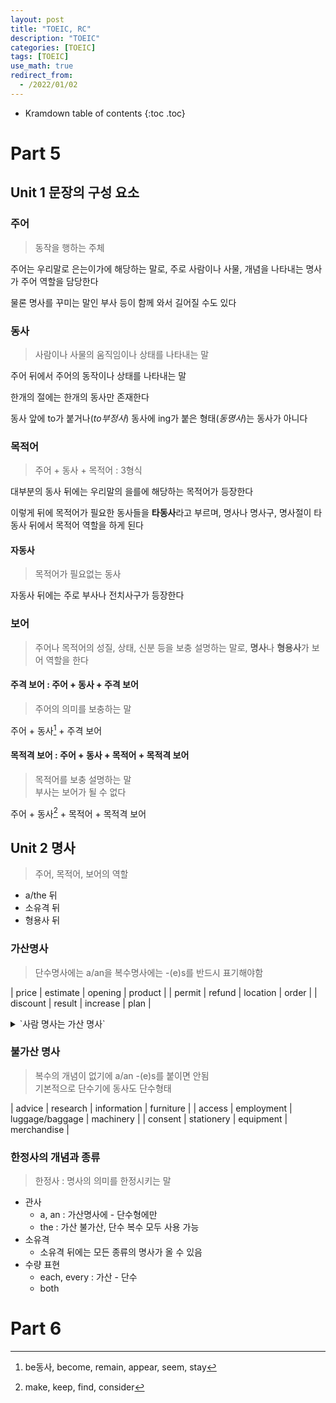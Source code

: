 ```yaml
---
layout: post
title: "TOEIC, RC"
description: "TOEIC"
categories: [TOEIC]
tags: [TOEIC]
use_math: true
redirect_from:
  - /2022/01/02
---
```


* Kramdown table of contents
{:toc .toc} 

# Part 5

## Unit 1 문장의 구성 요소

### 주어

> 동작을 행하는 주체

주어는 우리말로 은는이가에 해당하는 말로, 주로 사람이나 사물, 개념을 나타내는 명사가 주어 역할을 담당한다

물론 명사를 꾸미는 말인 부사 등이 함께 와서 길어질 수도 있다

### 동사

> 사람이나 사물의 움직임이나 상태를 나타내는 말

주어 뒤에서 주어의 동작이나 상태를 나타내는 말

한개의 절에는 한개의 동사만 존재한다

동사 앞에 to가 붙거나(_to부정사_) 동사에 ing가 붙은 형태(_동명사_)는 동사가 아니다

### 목적어

> 주어 + 동사 + 목적어 : 3형식

대부분의 동사 뒤에는 우리말의 을를에 해당하는 목적어가 등장한다

이렇게 뒤에 목적어가 필요한 동사들을 **타동사**라고 부르며, 명사나 명사구, 명사절이 타동사 뒤에서 목적어 역할을 하게 된다

#### 자동사

> 목적어가 필요없는 동사

자동사 뒤에는 주로 부사나 전치사구가 등장한다

### 보어

> 주어나 목적어의 성질, 상태, 신분 등을 보충 설명하는 말로, **명사**나 **형용사**가 보어 역할을 한다

#### 주격 보어 : 주어 + 동사 + 주격 보어

> 주어의 의미를 보충하는 말

주어 + 동사[^Verb1] + 주격 보어

[^Verb1]: be동사, become, remain, appear, seem, stay

#### 목적격 보어 : 주어 + 동사 + 목적어 + 목적격 보어

> 목적어를 보충 설명하는 말          
> 부사는 보어가 될 수 없다

주어 + 동사[^Verb2] + 목적어 + 목적격 보어

[^Verb2]: make, keep, find, consider

## Unit 2 명사

> 주어, 목적어, 보어의 역할

- a/the 뒤
- 소유격 뒤
- 형용사 뒤

### 가산명사

> 단수명사에는 a/an을 복수명사에는 -(e)s를 반드시 표기해야함

| price | estimate | opening | product |
| permit | refund | location | order |
| discount | result | increase | plan |

<details>
  <summary>`사람 명사는 가산 명사`</summary>
| employer | employee | consumer | supervisor |
| applicant | accountant | assistant | client |
| candidate  | representative | receptionist | guide |
| architect | critic | professional | official |

</details>

### 불가산 명사

> 복수의 개념이 없기에 a/an -(e)s를 붙이면 안됨       
> 기본적으로 단수기에 동사도 단수형태

| advice | research | information | furniture |
| access | employment | luggage/baggage | machinery |
| consent | stationery | equipment | merchandise |


### 한정사의 개념과 종류

> 한정사 : 명사의 의미를 한정시키는 말

- 관사
  - a, an : 가산명사에 - 단수형에만
  - the : 가산 불가산, 단수 복수 모두 사용 가능
- 소유격
  - 소유격 뒤에는 모든 종류의 명사가 올 수 있음
- 수량 표현
  - each, every : 가산 - 단수
  - both



# Part 6
